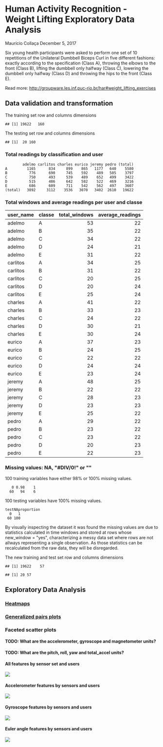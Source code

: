Human Activity Recognition - Weight Lifting Exploratory Data Analysis
================
Maurício Collaça
December 5, 2017

Six young health participants were asked to perform one set of 10 repetitions of the Unilateral Dumbbell Biceps Curl in five different fashions: exactly according to the specification (Class A), throwing the elbows to the front (Class B), lifting the dumbbell only halfway (Class C), lowering the dumbbell only halfway (Class D) and throwing the hips to the front (Class E).

Read more: <http://groupware.les.inf.puc-rio.br/har#weight_lifting_exercises>

Data validation and transformation
----------------------------------

The training set row and columns dimensions

    ## [1] 19622   160

The testing set row and columns dimensions

    ## [1]  20 160

### Total readings by classification and user

            adelmo carlitos charles eurico jeremy pedro (total)
    A         1165      834     899    865   1177   640    5580
    B          776      690     745    592    489   505    3797
    C          750      493     539    489    652   499    3422
    D          515      486     642    582    522   469    3216
    E          686      609     711    542    562   497    3607
    (total)   3892     3112    3536   3070   3402  2610   19622

### Total windows and average readings per user and classe

| user\_name | classe |  total\_windows|  average\_readings|
|:-----------|:-------|---------------:|------------------:|
| adelmo     | A      |              53|                 22|
| adelmo     | B      |              35|                 22|
| adelmo     | C      |              34|                 22|
| adelmo     | D      |              24|                 21|
| adelmo     | E      |              31|                 22|
| carlitos   | A      |              34|                 25|
| carlitos   | B      |              31|                 22|
| carlitos   | C      |              20|                 25|
| carlitos   | D      |              20|                 24|
| carlitos   | E      |              25|                 24|
| charles    | A      |              41|                 22|
| charles    | B      |              33|                 23|
| charles    | C      |              24|                 22|
| charles    | D      |              30|                 21|
| charles    | E      |              30|                 24|
| eurico     | A      |              37|                 23|
| eurico     | B      |              24|                 25|
| eurico     | C      |              22|                 22|
| eurico     | D      |              24|                 24|
| eurico     | E      |              23|                 24|
| jeremy     | A      |              48|                 25|
| jeremy     | B      |              22|                 22|
| jeremy     | C      |              28|                 23|
| jeremy     | D      |              23|                 23|
| jeremy     | E      |              25|                 22|
| pedro      | A      |              29|                 22|
| pedro      | B      |              23|                 22|
| pedro      | C      |              23|                 22|
| pedro      | D      |              20|                 23|
| pedro      | E      |              22|                 23|

### Missing values: NA, "\#DIV/0!" or ""

100 training variables have either 98% or 100% missing values.


       0 0.98    1 
      60   94    6 

100 testing variables have 100% missing values.

    testNAproportion
      0   1 
     60 100 

By visually inspecting the dataset it was found the missing values are due to statistics calculated in time windows and stored at rows whose new\_window = "yes", characterizing a messy data set where rows are not allways representing a single observation. As those statistics can be recalculated from the raw data, they will be disregarded.

The new training and test set row and columns dimensions

    ## [1] 19622    57

    ## [1] 20 57

Exploratory Data Analysis
-------------------------

### [Heatmaps](HAR-WLE-heatmaps.md)

### [Generalized pairs plots](HAR-WLE-ggpairs.md)

### Faceted scatter plots

#### TODO: What are the accelerometer, gyroscope and magnetometer units?

#### TODO: What are the pitch, roll, yaw and total\_accel units?

#### All features by sensor set and users

![](HAR-WLE-EDA_files/figure-markdown_github/allFeatures-1.png)

#### Accelerometer features by sensors and users

![](HAR-WLE-EDA_files/figure-markdown_github/accelerometerFeature-1.png)

#### Gyroscope features by sensors and users

![](HAR-WLE-EDA_files/figure-markdown_github/gyroscopeFeature-1.png)

#### Euler angle features by sensors and users

![](HAR-WLE-EDA_files/figure-markdown_github/eulerAngleFeatures-1.png)
